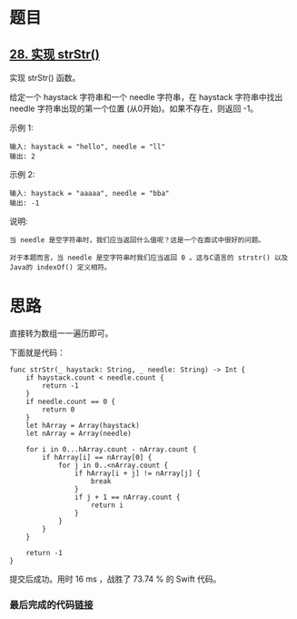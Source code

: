 # 题目

## [28. 实现 strStr()](https://leetcode-cn.com/problems/implement-strstr/)

实现 strStr() 函数。

给定一个 haystack 字符串和一个 needle 字符串，在 haystack 字符串中找出 needle 字符串出现的第一个位置 (从0开始)。如果不存在，则返回  -1。

示例 1:

```
输入: haystack = "hello", needle = "ll"
输出: 2
```


示例 2:

```
输入: haystack = "aaaaa", needle = "bba"
输出: -1
```


说明:

```
当 needle 是空字符串时，我们应当返回什么值呢？这是一个在面试中很好的问题。

对于本题而言，当 needle 是空字符串时我们应当返回 0 。这与C语言的 strstr() 以及 Java的 indexOf() 定义相符。
```



# 思路

直接转为数组一一遍历即可。	

下面就是代码：

```
func strStr(_ haystack: String, _ needle: String) -> Int {
    if haystack.count < needle.count {
        return -1
    }
    if needle.count == 0 {
        return 0
    }
    let hArray = Array(haystack)
    let nArray = Array(needle)

    for i in 0...hArray.count - nArray.count {
        if hArray[i] == nArray[0] {
            for j in 0..<nArray.count {
                if hArray[i + j] != nArray[j] {
                    break
                }
                if j + 1 == nArray.count {
                    return i
                }
            }
        }
    }

    return -1
}
```

提交后成功。用时 16 ms ，战胜了 73.74 % 的 Swift 代码。

### 最后完成的代码[链接](https://github.com/pepsikirk/LeetCode/blob/master/Algorithm/28.ImplementStrStr()/code.swift)




